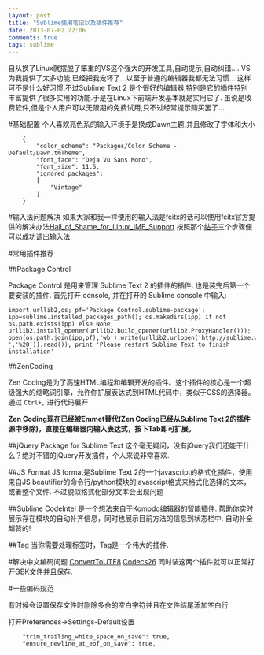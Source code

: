 ```yaml
---
layout: post
title: "Sublime使用笔记以及插件推荐"
date: 2013-07-02 22:06
comments: true
tags: sublime
---
```


自从换了Linux就摆脱了笨重的VS这个强大的开发工具,自动提示,自动纠错....
VS为我提供了太多功能,已经把我宠坏了...以至于普通的编辑器我都无法习惯...
这样可不是什么好习惯,不过Sublime Text 2 是个很好的编辑器,特别是它的插件特别
丰富提供了很多实用的功能.于是在Linux下前端开发基本就是实用它了.
虽说是收费软件,但是个人用户可以无限期的免费试用,只不过经常提示购买罢了...

#基础配置
个人喜欢亮色系的输入环境于是换成Dawn主题,并且修改了字体和大小

		{
			"color_scheme": "Packages/Color Scheme - Default/Dawn.tmTheme",
			"font_face": "Deja Vu Sans Mono",
			"font_size": 11.5,
			"ignored_packages":
			[
				"Vintage"
			]
		}

#输入法问题解决
如果大家和我一样使用的输入法是fcitx的话可以使用fcitx官方提供的解决办法[Hall_of_Shame_for_Linux_IME_Support](https://fcitx-im.org/wiki/Hall_of_Shame_for_Linux_IME_Support)
按照那个[帖子](http://www.sublimetext.com/forum/viewtopic.php?f=3&t=7006&sid=50cfea9b8fb28114867fc217f47daf8a&start=10#p41343)三个步骤便可以成功调出输入法.

#常用插件推荐

##Package Control

Package Control 是用来管理 Sublime Text 2 的插件的插件. 也是装完后第一个要安装的插件.
首先打开 console, 并在打开的 Sublime console 中输入:

	import urllib2,os; pf='Package Control.sublime-package'; ipp=sublime.installed_packages_path(); os.makedirs(ipp) if not os.path.exists(ipp) else None; urllib2.install_opener(urllib2.build_opener(urllib2.ProxyHandler())); open(os.path.join(ipp,pf),'wb').write(urllib2.urlopen('http://sublime.wbond.net/'+pf.replace(' ','%20')).read()); print 'Please restart Sublime Text to finish installation'

##ZenCoding

Zen Coding是为了高速HTML编程和编辑开发的插件。这个插件的核心是一个超级强大的缩略词引擎，允许你扩展表达式到HTML代码中，类似于CSS的选择器。
通过 `Ctrl+,` 进行代码展开

**Zen Coding现在已经被Emmet替代(Zen Coding已经从Sublime Text 2的插件源中移除)，直接在编辑器内输入表达式，按下Tab即可扩展。**

##jQuery Package for Sublime Text
这个毫无疑问，没有jQuery我们还能干什么？绝对不错的jQuery开发插件，个人来说非常喜欢.

##JS Format
JS format是Sublime Text 2的一个javascript的格式化插件，使用来自JS beautifier的命令行/python模块的javascript格式来格式化选择的文本，或者整个文件.
不过貌似格式化部分文本会出现问题

##Sublime CodeIntel
是一个想法来自于Komodo编辑器的智能插件. 帮助你实时展示存在模块的自动补齐信息，同时也展示目前方法的信息到状态栏中.
自动补全超赞的!

##Tag
当你需要处理标签时，Tag是一个伟大的插件.

#解决中文编码问题
[ConvertToUTF8](https://github.com/seanliang/ConvertToUTF8)
[Codecs26](https://github.com/seanliang/Codecs26)
同时装这两个插件就可以正常打开GBK文件并且保存.

#一些编码规范

有时候会设置保存文件时删除多余的空白字符并且在文件结尾添加空白行

打开Preferences->Settings-Default设置

		"trim_trailing_white_space_on_save": true,
		"ensure_newline_at_eof_on_save": true,

